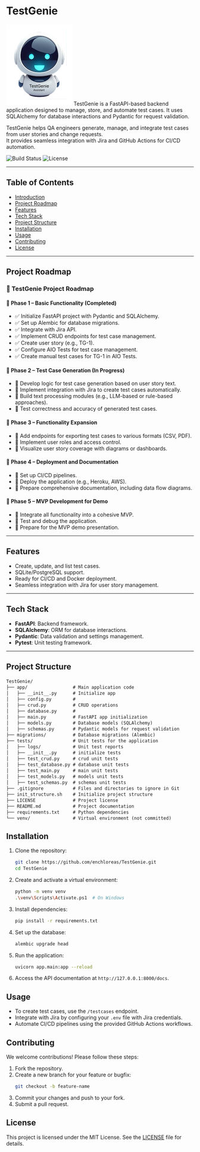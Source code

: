 # TestGenie

![TestGenie Logo](./assets/LogoTGsmall.png) TestGenie is a FastAPI-based backend application designed to manage, store, and automate test cases. It uses SQLAlchemy for database interactions and Pydantic for request validation.

TestGenie helps QA engineers generate, manage, and integrate test cases from user stories and change requests.  
It provides seamless integration with Jira and GitHub Actions for CI/CD automation.

![Build Status](https://github.com/enchloreas/TestGenie/actions/workflows/ci.yml/badge.svg)
![License](https://img.shields.io/badge/license-MIT-blue.svg)

---

## Table of Contents

- [Introduction](#testgenie)
- [Project Roadmap](#project-roadmap)
- [Features](#features)
- [Tech Stack](#tech-stack)
- [Project Structure](#project-structure)
- [Installation](#installation)
- [Usage](#usage)
- [Contributing](#contributing)
- [License](#license)

---

## Project Roadmap

### 🚀 TestGenie Project Roadmap

#### 📅 Phase 1 – Basic Functionality (Completed)
- ✅ Initialize FastAPI project with Pydantic and SQLAlchemy.
- ✅ Set up Alembic for database migrations.
- ✅ Integrate with Jira API.
- ✅ Implement CRUD endpoints for test case management.
- ✅ Create user story (e.g., TG-1).
- ✅ Configure AIO Tests for test case management.
- ✅ Create manual test cases for TG-1 in AIO Tests.

#### 📅 Phase 2 – Test Case Generation (In Progress)
- 🔄 Develop logic for test case generation based on user story text.
- 🔄 Implement integration with Jira to create test cases automatically.
- 🔄 Build text processing modules (e.g., LLM-based or rule-based approaches).
- 🔄 Test correctness and accuracy of generated test cases.

#### 📅 Phase 3 – Functionality Expansion
- 📌 Add endpoints for exporting test cases to various formats (CSV, PDF).
- 📌 Implement user roles and access control.
- 📌 Visualize user story coverage with diagrams or dashboards.

#### 📅 Phase 4 – Deployment and Documentation
- 📌 Set up CI/CD pipelines.
- 📌 Deploy the application (e.g., Heroku, AWS).
- 📌 Prepare comprehensive documentation, including data flow diagrams.

#### 📅 Phase 5 – MVP Development for Demo
- 📌 Integrate all functionality into a cohesive MVP.
- 📌 Test and debug the application.
- 📌 Prepare for the MVP demo presentation.

---

## Features

- Create, update, and list test cases.
- SQLite/PostgreSQL support.
- Ready for CI/CD and Docker deployment.
- Seamless integration with Jira for user story management.

---

## Tech Stack

- **FastAPI**: Backend framework.
- **SQLAlchemy**: ORM for database interactions.
- **Pydantic**: Data validation and settings management.
- **Pytest**: Unit testing framework.

---

## Project Structure

```
TestGenie/
├── app/                 # Main application code
│   ├── __init__.py      # Initialize app
│   ├── config.py        #
│   ├── crud.py          # CRUD operations
│   ├── database.py      #
│   ├── main.py          # FastAPI app initialization  
│   ├── models.py        # Database models (SQLAlchemy)
│   ├── schemas.py       # Pydantic models for request validation
├── migrations/          # Database migrations (Alembic)
├── tests/               # Unit tests for the application
│   ├── logs/            # Unit test reports
│   ├── __init__.py      # initialize tests
│   ├── test_crud.py     # crud unit tests 
│   ├── test_database.py # database unit tests
│   ├── test_main.py     # main unit tests
│   ├── test_models.py   # models unit tests
│   ├── test_schemas.py  # schemas unit tests
├── .gitignore           # Files and directories to ignore in Git
├── init_structure.sh    # Initialize project structure
├── LICENSE              # Project license
├── README.md            # Project documentation
├── requirements.txt     # Python dependencies
└── venv/                # Virtual environment (not committed)
```

## Installation

1. Clone the repository:
   ```bash
   git clone https://github.com/enchloreas/TestGenie.git
   cd TestGenie
   ```

2. Create and activate a virtual environment:
   ```bash
   python -m venv venv
   .\venv\Scripts\Activate.ps1  # On Windows
   ```

3. Install dependencies:
   ```bash
   pip install -r requirements.txt
   ```

4. Set up the database:
   ```bash
   alembic upgrade head
   ```

5. Run the application:
   ```bash
   uvicorn app.main:app --reload
   ```

6. Access the API documentation at `http://127.0.0.1:8000/docs`.

## Usage

- To create test cases, use the `/testcases` endpoint.
- Integrate with Jira by configuring your `.env` file with Jira credentials.
- Automate CI/CD pipelines using the provided GitHub Actions workflows.

## Contributing

We welcome contributions! Please follow these steps:

1. Fork the repository.
2. Create a new branch for your feature or bugfix:
   ```bash
   git checkout -b feature-name
   ```
3. Commit your changes and push to your fork.
4. Submit a pull request.

## License

This project is licensed under the MIT License. See the [LICENSE](LICENSE) file for details.